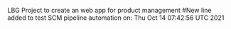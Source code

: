 LBG Project to create an web app for product management
#New line added to test SCM pipeline automation on: Thu Oct 14 07:42:56 UTC 2021

